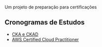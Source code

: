 Um projeto de preparação para certificações

## Cronogramas de Estudos

- [CKA e CKAD](cka_ckad.md)
- [AWS Certified Cloud Practitioner](aws_certified_cloud_practitioner.md)
